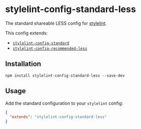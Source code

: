 # stylelint-config-standard-less

The standard shareable LESS config for [stylelint](https://github.com/stylelint/stylelint).

This config extends:

- [`stylelint-config-standard`](https://github.com/stylelint/stylelint-config-standard)
- [`stylelint-config-recommended-less`](../stylelint-config-recommended-less)

## Installation

```shell
npm install stylelint-config-standard-less --save-dev
```

## Usage

Add the standard configuration to your `stylelint` config:

```json
{
  "extends": "stylelint-config-standard-less"
}
```
